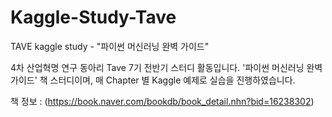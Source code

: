 # Kaggle-Study-Tave
TAVE kaggle study - "파이썬 머신러닝 완벽 가이드"

4차 산업혁명 연구 동아리 Tave 7기 전반기 스터디 활동입니다.
'파이썬 머신러닝 완벽 가이드' 책 스터디이며, 매 Chapter 별 Kaggle 예제로 실습을 진행하였습니다.

책 정보 : (https://book.naver.com/bookdb/book_detail.nhn?bid=16238302)
